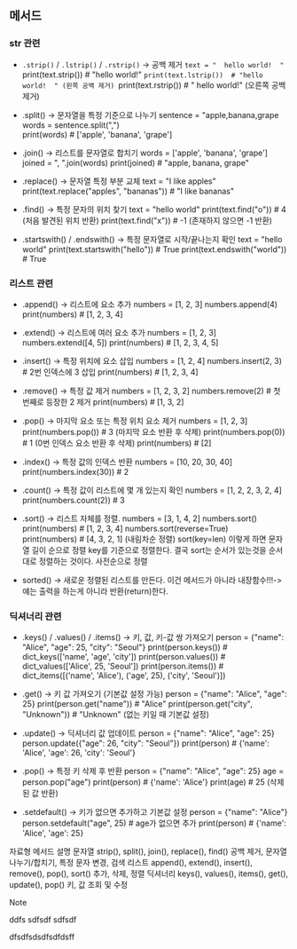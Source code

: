 ## 메서드

### str 관련
* `.strip()` / `.lstrip()` / `.rstrip()` → 공백 제거
  `text = "  hello world!  "
  `print(text.strip())   # "hello world!"
  `print(text.lstrip())  # "hello world!  " (왼쪽 공백 제거)
  `print(text.rstrip())  # "  hello world!" (오른쪽 공백 제거)

* .split() → 문자열을 특정 기준으로 나누기
  sentence = "apple,banana,grape
  words = sentence.split(",")  
  print(words)  # ['apple', 'banana', 'grape']

* .join() → 리스트를 문자열로 합치기
  words = ['apple', 'banana', 'grape']
  joined = ", ".join(words)
  print(joined)  # "apple, banana, grape"

* .replace() → 문자열 특정 부분 교체
  text = "I like apples"
  print(text.replace("apples", "bananas"))  # "I like bananas"

* .find() → 특정 문자의 위치 찾기
  text = "hello world"
  print(text.find("o"))  # 4 (처음 발견된 위치 반환)
  print(text.find("x"))  # -1 (존재하지 않으면 -1 반환)

* .startswith() / .endswith() → 특정 문자열로 시작/끝나는지 확인
  text = "hello world"
  print(text.startswith("hello"))  # True
  print(text.endswith("world"))    # True
### 리스트 관련
* .append() → 리스트에 요소 추가
  numbers = [1, 2, 3]
  numbers.append(4)
  print(numbers)  # [1, 2, 3, 4]

* .extend() → 리스트에 여러 요소 추가
  numbers = [1, 2, 3]
  numbers.extend([4, 5])
  print(numbers)  # [1, 2, 3, 4, 5]

* .insert() → 특정 위치에 요소 삽입
  numbers = [1, 2, 4]
  numbers.insert(2, 3)  # 2번 인덱스에 3 삽입
  print(numbers)  # [1, 2, 3, 4]

* .remove() → 특정 값 제거
  numbers = [1, 2, 3, 2]
  numbers.remove(2)  # 첫 번째로 등장한 2 제거
  print(numbers)  # [1, 3, 2]

* .pop() → 마지막 요소 또는 특정 위치 요소 제거
  numbers = [1, 2, 3]
  print(numbers.pop())   # 3 (마지막 요소 반환 후 삭제)
  print(numbers.pop(0))  # 1 (0번 인덱스 요소 반환 후 삭제)
  print(numbers)  # [2]

* .index() → 특정 값의 인덱스 반환
  numbers = [10, 20, 30, 40]
  print(numbers.index(30))  # 2

* .count() → 특정 값이 리스트에 몇 개 있는지 확인
  numbers = [1, 2, 2, 3, 2, 4]
  print(numbers.count(2))  # 3

* .sort() → 리스트 자체를 정렬. 
  numbers = [3, 1, 4, 2]
  numbers.sort()  
  print(numbers)  # [1, 2, 3, 4]
  numbers.sort(reverse=True)  
  print(numbers)  # [4, 3, 2, 1] (내림차순 정렬)
  sort(key=len) 이렇게 하면 문자열 길이 순으로 정렬
  key를 기준으로 정렬한다.
  결국 sort는 순서가 있는것을 순서대로 정렬하는 것이다.
  사전순으로 정렬

- sorted() -> 새로운 정렬된 리스트를 만든다. 이건 메서드가 아니라 내장함수!!!-> 얘는 출력을 하는게 아니라 반환(return)한다.

### 딕셔너리 관련
* .keys() / .values() / .items() → 키, 값, 키-값 쌍 가져오기
  person = {"name": "Alice", "age": 25, "city": "Seoul"}
  print(person.keys())   # dict_keys(['name', 'age', 'city'])
  print(person.values()) # dict_values(['Alice', 25, 'Seoul'])
  print(person.items())  # dict_items([('name', 'Alice'), ('age', 25), ('city', 'Seoul')])

* .get() → 키 값 가져오기 (기본값 설정 가능)
  person = {"name": "Alice", "age": 25}
  print(person.get("name"))  # "Alice"
  print(person.get("city", "Unknown"))  # "Unknown" (없는 키일 때 기본값 설정)

* .update() → 딕셔너리 값 업데이트
  person = {"name": "Alice", "age": 25}
  person.update({"age": 26, "city": "Seoul"})
  print(person)  # {'name': 'Alice', 'age': 26, 'city': 'Seoul'}

* .pop() → 특정 키 삭제 후 반환
  person = {"name": "Alice", "age": 25}
  age = person.pop("age")
  print(person)  # {'name': 'Alice'}
  print(age)  # 25 (삭제된 값 반환)

* .setdefault() → 키가 없으면 추가하고 기본값 설정
  person = {"name": "Alice"}
  person.setdefault("age", 25)  # age가 없으면 추가
  print(person)  # {'name': 'Alice', 'age': 25}

자료형    메서드    설명
문자열    strip(), split(), join(), replace(), find()    공백 제거, 문자열 나누기/합치기, 특정 문자 변경, 검색
리스트    append(), extend(), insert(), remove(), pop(), sort()    추가, 삭제, 정렬
딕셔너리    keys(), values(), items(), get(), update(), pop()    키, 값 조회 및 수정

> [!NOTE]
> ddfs
> sdfsdf
> sdfsdf




dfsdfsdsdfsdfdsff